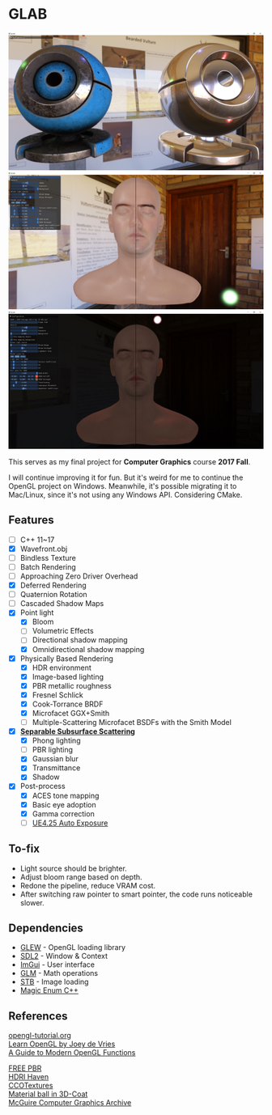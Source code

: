 # GLAB

![Preview image](/capture/Capture.G.JPG)
![Preview image](/capture/Capture.F.JPG)
![Preview image](/capture/Capture.H.JPG)

This serves as my final project for **Computer Graphics** course **2017 Fall**.

I will continue improving it for fun. But it's weird for me to continue the OpenGL project on Windows. Meanwhile, it's possible migrating it to Mac/Linux, since it's not using any Windows API. Considering CMake. 

## Features
- [ ] C++ 11~17
- [x] Wavefront.obj
- [ ] Bindless Texture
- [ ] Batch Rendering
- [ ] Approaching Zero Driver Overhead
- [x] Deferred Rendering
- [ ] Quaternion Rotation
- [ ] Cascaded Shadow Maps
- [x] Point light
    - [x] Bloom
    - [ ] Volumetric Effects
    - [ ] Directional shadow mapping
    - [x] Omnidirectional shadow mapping
- [x] Physically Based Rendering
    - [x] HDR environment
    - [x] Image-based lighting
    - [x] PBR metallic roughness
    - [x] Fresnel Schlick
    - [x] Cook-Torrance BRDF
    - [x] Microfacet GGX+Smith
    - [ ] Multiple-Scattering Microfacet BSDFs with the Smith Model
- [x] [**Separable Subsurface Scattering**](http://www.iryoku.com/separable-sss/)
    - [x] Phong lighting
    - [ ] PBR lighting
    - [x] Gaussian blur 
    - [x] Transmittance
    - [x] Shadow
- [x] Post-process
    - [x] ACES tone mapping
    - [x] Basic eye adoption
    - [x] Gamma correction
    - [ ] [UE4.25 Auto Exposure](https://www.unrealengine.com/en-US/tech-blog/how-epic-games-is-handling-auto-exposure-in-4-25)

## To-fix
- Light source should be brighter.
- Adjust bloom range based on depth.
- Redone the pipeline, reduce VRAM cost.
- After switching raw pointer to smart pointer, the code runs noticeable slower.

## Dependencies
- [GLEW](http://glew.sourceforge.net/) - OpenGL loading library
- [SDL2](https://www.libsdl.org/) - Window & Context 
- [ImGui](https://github.com/ocornut/imgui) - User interface
- [GLM](https://glm.g-truc.net/) - Math operations
- [STB](https://github.com/nothings/stb) - Image loading
- [Magic Enum C++](https://github.com/Neargye/magic_enum)

## References

[opengl-tutorial.org](http://www.opengl-tutorial.org/)\
[Learn OpenGL by Joey de Vries](https://learnopengl.com/)\
[A Guide to Modern OpenGL Functions](https://github.com/Fendroidus/Guide-to-Modern-OpenGL-Functions)

[FREE PBR](https://freepbr.com/)\
[HDRI Haven](https://hdrihaven.com/)\
[CCOTextures](https://cc0textures.com/)\
[Material ball in 3D-Coat](https://sketchfab.com/3d-models/material-ball-in-3d-coat-a6bdf1d11d714e07b9dd99dda02de965)\
[McGuire Computer Graphics Archive](http://casual-effects.com/data/index.html)
